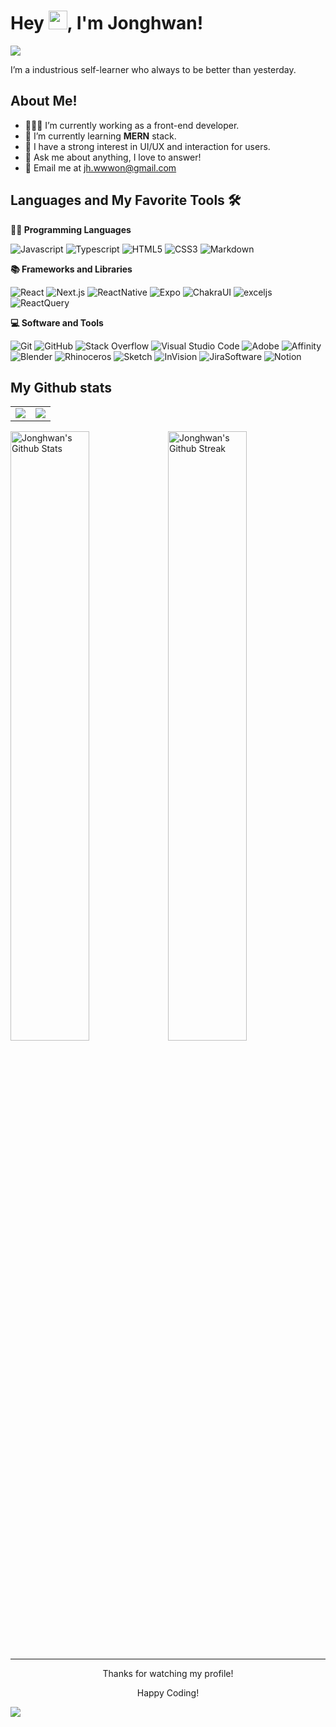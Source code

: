 <!-- <img src="https://komarev.com/ghpvc/?username=JonghwanWon" alt="Profile views" align="right" /> -->

# Hey <img src="https://media.giphy.com/media/hvRJCLFzcasrR4ia7z/giphy.gif" width="30">, I'm Jonghwan!

<!-- Typing SVG by DenverCoder1 - https://github.com/DenverCoder1/readme-typing-svg -->
<a href="https://github.com/DenverCoder1/readme-typing-svg"><img src="https://readme-typing-svg.herokuapp.com?size=18&duration=4000&color=808080&lines=Learn%2C+learn!"></a>

I’m a industrious self-learner who always to be better than yesterday.

<!-- <img align="right" alt="GIF" height="160px" src="https://media.giphy.com/media/du3J3cXyzhj75IOgvA/giphy.gif" /> -->

## About Me!

- 👨🏽‍💻 I’m currently working as a front-end developer.
- 🌱 I’m currently learning **MERN** stack.
- 📝 I have a strong interest in UI/UX and interaction for users.
- 💬 Ask me about anything, I love to answer!
- 📮 Email me at [jh.wwwon@gmail.com](mailto:jh.wwwon@gmail.com)

## Languages and My Favorite Tools 🛠 

**👨‍💻 Programming Languages**

<p>
  <img alt="Javascript" src="https://img.shields.io/badge/Javascript-F7DF1E?logo=Javascript&logoColor=white" />
  <img alt="Typescript" src="https://img.shields.io/badge/Typescript-3178C6?logo=Typescript&logoColor=white" />
  <img alt="HTML5" src="https://img.shields.io/badge/HTML5-E34F26?logo=HTML5&logoColor=white" />
  <img alt="CSS3" src="https://img.shields.io/badge/CSS3-1572B6?logo=CSS3&logoColor=white" />
  <img alt="Markdown" src="https://img.shields.io/badge/Markdown-000000?logo=Markdown&logoColor=white" />
</p>

**📚 Frameworks and Libraries**

<p>
  <img alt="React" src="https://img.shields.io/badge/React-61DAFB?logo=React&logoColor=white" />
  <img alt="Next.js" src="https://img.shields.io/badge/Next.js-000000?logo=Next.js&logoColor=white" />
  <img alt="ReactNative" src="https://img.shields.io/badge/ReactNative-61DAFB?logo=React&logoColor=white" />
  <img alt="Expo" src="https://img.shields.io/badge/Expo-000020?logo=Expo&logoColor=white" />
  <img alt="ChakraUI" src="https://img.shields.io/badge/ChakraUI-319795?logo=ChakraUI&logoColor=white" />
  <img alt="exceljs" src="https://img.shields.io/badge/exceljs-217346?logo=Microsoft-Excel&logoColor=white" />
  <img alt="ReactQuery" src="https://img.shields.io/badge/ReactQuery-FF4154?logo=ReactQuery&logoColor=white" />
</p>

**💻 Software and Tools**

<p>
  <img alt="Git" src="https://img.shields.io/badge/Git-F05032?logo=Git&logoColor=white" />
  <img alt="GitHub" src="https://img.shields.io/badge/Github-181717?logo=GitHub&logoColor=white" />
  <img alt="Stack Overflow" src="https://img.shields.io/badge/Stack%20Overflow-FE7A16?logo=stack-overflow&logoColor=white" />
  <img alt="Visual Studio Code" src="https://img.shields.io/badge/Visual%20Studio%20Code-0078d7?logo=visual-studio-code&logoColor=white" />
  <img alt="Adobe" src="https://img.shields.io/badge/Adobe-FF0000?logo=adobe&logoColor=white"/>
  <img alt="Affinity" src="https://img.shields.io/badge/Affinity-222324?logo=Affinity&logoColor=white"/>
  <img alt="Blender" src="https://img.shields.io/badge/Blender-F5792A?logo=blender&logoColor=white"/>
  <img alt="Rhinoceros" src="https://img.shields.io/badge/Rhinoceros-801010?logo=rhinoceros&logoColor=white"/>
  <img alt="Sketch" src="https://img.shields.io/badge/Sketch-F7B500?logo=Sketch&logoColor=white" />
  <img alt="InVision" src="https://img.shields.io/badge/InVision-FF3366?logo=InVision&logoColor=white" />
  <img alt="JiraSoftware" src="https://img.shields.io/badge/JiraSoftware-0052CC?logo=JiraSoftware&logoColor=white" />
  <img alt="Notion" src="https://img.shields.io/badge/Notion-000000?logo=Notion&logoColor=white" />
</p>

## My Github stats

<table border="0" align="center">
  <tr border="0">
    <td width="50%" align="center">
      <img src="https://github-profile-trophy.vercel.app/?username=JonghwanWon&theme=oldie&column=3&margin-w=8&margin-h=4&no-frame=true" />
    </td>
    <td width="50%" align="center">
      <img src="https://github-readme-stats.vercel.app/api/top-langs/?username=JonghwanWon&layout=compact&hide_border=true" />
    </td>
  </tr>
</table>

<img width="50%" alt="Jonghwan's Github Stats" src="https://github-readme-stats.vercel.app/api?username=JonghwanWon&show_icons=true&hide_border=true&hide_title=true" /><img width="50%" alt="Jonghwan's Github Streak" src="https://github-readme-streak-stats.herokuapp.com/?user=JonghwanWon&hide_border=true&hide_title=true" />

---

<p align="center">Thanks for watching my profile!</p>
<p align="center">Happy Coding!</p>

![](https://hit.yhype.me/github/profile?user_id=39324973)
